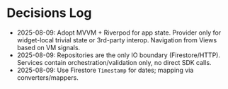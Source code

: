 # Decisions Log

- 2025-08-09: Adopt MVVM + Riverpod for app state. Provider only for widget-local trivial state or 3rd-party interop. Navigation from Views based on VM signals.
- 2025-08-09: Repositories are the only IO boundary (Firestore/HTTP). Services contain orchestration/validation only, no direct SDK calls.
- 2025-08-09: Use Firestore `Timestamp` for dates; mapping via converters/mappers.
